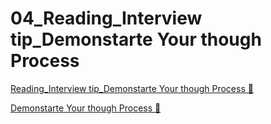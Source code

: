 # 04_Reading_Interview tip_Demonstarte Your though Process

[Reading_Interview tip_Demonstarte Your though Process &#128279;](https://www.coursera.org/learn/introduction-to-security-principles-in-cloud-computing/supplement/L3Rnv/interview-tip-demonstrate-your-thought-process)

[Demonstarte Your though Process 🔗](https://1drv.ms/b/c/526c45566c8c239a/Ea8cvu2_6FtBqCakS4gH_UIBReSaz8wwGXFUObMz1uDKxg?e=csATuJ)
